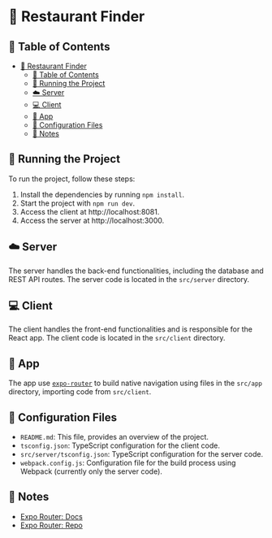 # 🍴 Restaurant Finder

## 📑 Table of Contents

* [🍴 Restaurant Finder](#-restaurant-finder)
  * [📑 Table of Contents](#-table-of-contents)
  * [🏃 Running the Project](#-running-the-project)
  * [☁️ Server](#-server)
  * [💻 Client](#-client)
  * [📱 App](#-app)
  * [🔧 Configuration Files](#-configuration-files)
  * [📝 Notes](#-notes)

## 🏃 Running the Project

To run the project, follow these steps:

1. Install the dependencies by running `npm install`.
2. Start the project with `npm run dev`.
3. Access the client at http://localhost:8081.
3. Access the server at http://localhost:3000.

## ☁️ Server

The server handles the back-end functionalities, including the database and REST API routes. The server code is located in the `src/server` directory.

## 💻 Client

The client handles the front-end functionalities and is responsible for the React app. The client code is located in the `src/client` directory.

## 📱 App

The app use [`expo-router`](https://expo.github.io/router) to build native navigation using files in the `src/app` directory, importing code from `src/client`.

## 🔧 Configuration Files

- `README.md`: This file, provides an overview of the project.
- `tsconfig.json`: TypeScript configuration for the client code.
- `src/server/tsconfig.json`: TypeScript configuration for the server code.
- `webpack.config.js`: Configuration file for the build process using Webpack (currently only the server code).

## 📝 Notes

- [Expo Router: Docs](https://expo.github.io/router)
- [Expo Router: Repo](https://github.com/expo/router)
